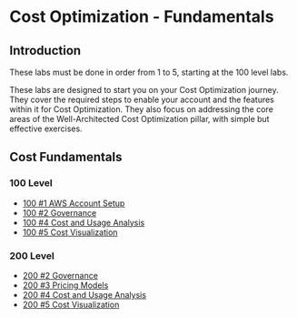 # Cost Optimization - Fundamentals 

## Introduction

These labs must be done in order from 1 to 5, starting at the 100 level labs.

These labs are designed to start you on your Cost Optimization journey. They cover the required steps to enable your account and the features within it for Cost Optimization. They also focus on addressing the core areas of the Well-Architected Cost Optimization pillar, with simple but effective exercises.  


## Cost Fundamentals

### 100 Level
- [100 #1 AWS Account Setup](./100_1_AWS_Account_Setup/README.md)
- [100 #2 Governance](./100_2_Cost_and_Usage_Governance/README.md)
- [100 #4 Cost and Usage Analysis](./100_4_Cost_and_Usage_Analysis/README.md)
- [100 #5 Cost Visualization](./100_5_Cost_Visualization/README.md)

### 200 Level
- [200 #2 Governance](./200_2_Cost_and_Usage_Governance/README.md)
- [200 #3 Pricing Models](./200_3_Pricing_Models/README.md) 
- [200 #4 Cost and Usage Analysis](./200_4_Cost_and_Usage_Analysis/README.md)
- [200 #5 Cost Visualization](./200_5_Cost_Visualization/README.md) 


